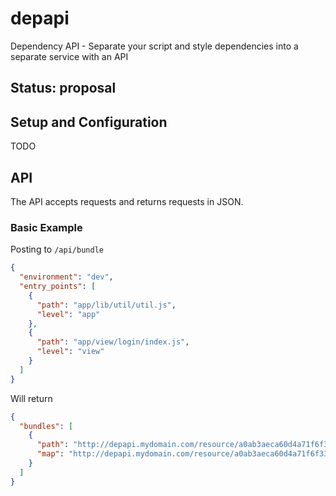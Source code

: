 # depapi
Dependency API - Separate your script and style dependencies into a separate service with an API

## Status: proposal

## Setup and Configuration
TODO

## API
The API accepts requests and returns requests in JSON.

### Basic Example 
Posting to `/api/bundle`
```json
{
  "environment": "dev",
  "entry_points": [
    {
      "path": "app/lib/util/util.js",
      "level": "app"
    },
    {
      "path": "app/view/login/index.js",
      "level": "view"
    }
  ]
}
```
Will return 
```json
{
  "bundles": [
    {
      "path": "http://depapi.mydomain.com/resource/a0ab3aeca60d4a71f6f3377de1a3a931.js",
      "map": "http://depapi.mydomain.com/resource/a0ab3aeca60d4a71f6f3377de1a3a931.js.map"
    }
  ]
}
```

